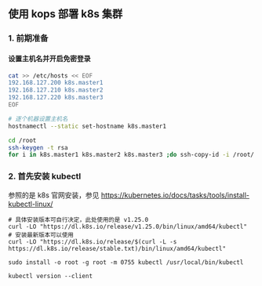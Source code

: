 ## 使用 kops 部署 k8s 集群

### 1. 前期准备

####  设置主机名并开启免密登录

```sh
cat >> /etc/hosts << EOF
192.168.127.200 k8s.master1
192.168.127.210 k8s.master2
192.168.127.220 k8s.master3
EOF

# 逐个机器设置主机名 
hostnamectl --static set-hostname k8s.master1
```

```sh
cd /root
ssh-keygen -t rsa
for i in k8s.master1 k8s.master2 k8s.master3 ;do ssh-copy-id -i /root/.ssh/id_rsa.pub $i;done	
```



### 2. 首先安装 kubectl

参照的是 k8s 官网安装，参见 https://kubernetes.io/docs/tasks/tools/install-kubectl-linux/

```shell
# 具体安装版本可自行决定，此处使用的是 v1.25.0
curl -LO "https://dl.k8s.io/release/v1.25.0/bin/linux/amd64/kubectl"
# 安装最新版本可以使用
curl -LO "https://dl.k8s.io/release/$(curl -L -s https://dl.k8s.io/release/stable.txt)/bin/linux/amd64/kubectl"

sudo install -o root -g root -m 0755 kubectl /usr/local/bin/kubectl

kubectl version --client
```

### 